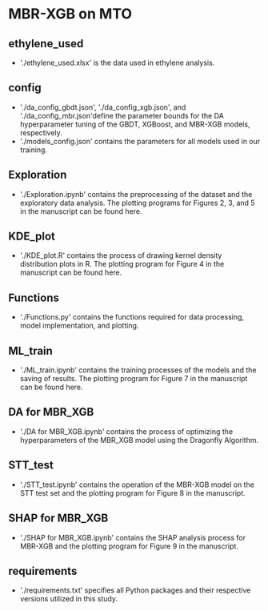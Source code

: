 # MBR-XGB on MTO

## ethylene_used
* './ethylene_used.xlsx' is the data used in ethylene analysis.

## config
* './da_config_gbdt.json', './da_config_xgb.json', and './da_config_mbr.json'define the parameter bounds for the DA hyperparameter tuning of the GBDT, XGBoost, and MBR-XGB models, respectively.
* './models_config.json' contains the parameters for all models used in our training.

## Exploration
* './Exploration.ipynb' contains the preprocessing of the dataset and the exploratory data analysis. The plotting programs for Figures 2, 3, and 5 in the manuscript can be found here.

## KDE_plot
* './KDE_plot.R' contains the process of drawing kernel density distribution plots in R. The plotting program for Figure 4 in the manuscript can be found here.

## Functions
* './Functions.py' contains the functions required for data processing, model implementation, and plotting.

## ML_train
* './ML_train.ipynb' contains the training processes of the models and the saving of results. The plotting program for Figure 7 in the manuscript can be found here.

## DA for MBR_XGB
* './DA for MBR_XGB.ipynb' contains the process of optimizing the hyperparameters of the MBR_XGB model using the Dragonfly Algorithm.

## STT_test
* './STT_test.ipynb' contains the operation of the MBR-XGB model on the STT test set and the plotting program for Figure 8 in the manuscript.

## SHAP for MBR_XGB
* './SHAP for MBR_XGB.ipynb' contains the SHAP analysis process for MBR-XGB and the plotting program for Figure 9 in the manuscript.

## requirements
* './requirements.txt' specifies all Python packages and their respective versions utilized in this study.
